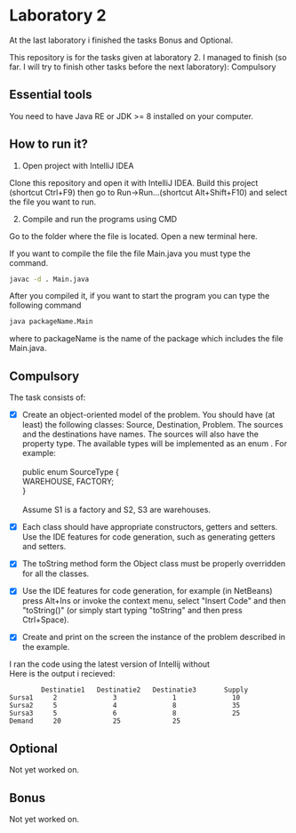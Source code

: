 # Laboratory 2

At the last laboratory i finished the tasks Bonus and Optional.

This repository is for the tasks given at laboratory 2. I managed to finish (so far. I will try to finish other tasks before the next laboratory): Compulsory

## Essential tools

You need to have Java RE or JDK >= 8 installed on your computer.

## How to run it?

1. Open project with IntelliJ IDEA

Clone this repository and open it with IntelliJ IDEA. Build this project
(shortcut Ctrl+F9) then go to Run->Run...(shortcut Alt+Shift+F10) and select
the file you want to run.

2. Compile and run the programs using CMD

Go to the folder where the file is located. Open a new terminal here.

If you want to compile the file the file Main.java you must type the command.

```bash
javac -d . Main.java
```

After you compiled it, if you want to start the program you can type the
following command

```bash
java packageName.Main
```

where to packageName is the name of the package which includes the file Main.java.


## Compulsory
The task consists of:<br />

- [x] Create an object-oriented model of the problem. You should have (at least) the following classes: Source, Destination, Problem.
  The sources and the destinations have names. The sources will also have the property type. The available types will be implemented as an enum . For example:<br />
  <br /> public enum SourceType {<br />
  WAREHOUSE, FACTORY;
  <br />}<br /><br />
  Assume S1 is a factory and S2, S3 are warehouses.
- [x] Each class should have appropriate constructors, getters and setters.
  Use the IDE features for code generation, such as generating getters and setters. <br />
- [x] The toString method form the Object class must be properly overridden for all the classes. <br />
- [x] Use the IDE features for code generation, for example (in NetBeans) press Alt+Ins or invoke the context menu, select "Insert Code" and then "toString()" (or simply start typing "toString" and then press Ctrl+Space).
- [x]  Create and print on the screen the instance of the problem described in the example.<br />


I ran the code using the latest version of Intellij without<br />
Here is the output i recieved:<br />
```dif
        Destinatie1   Destinatie2   Destinatie3       Supply
Sursa1     2              3              1              10
Sursa2     5              4              8              35
Sursa3     5              6              8              25
Demand     20             25             25             
```
## Optional
Not yet worked on.
## Bonus
Not yet worked on.